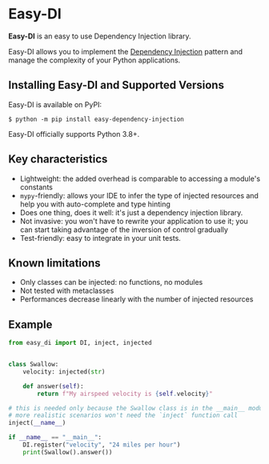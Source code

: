 # Easy-DI

**Easy-DI** is an easy to use Dependency Injection library.

Easy-DI allows you to implement the [Dependency Injection](https://en.wikipedia.org/wiki/Dependency_injection) pattern
and manage the complexity of your Python applications.

## Installing Easy-DI and Supported Versions

Easy-DI is available on PyPI:

```console
$ python -m pip install easy-dependency-injection
```

Easy-DI officially supports Python 3.8+.

## Key characteristics

* Lightweight: the added overhead is comparable to accessing a module's constants
* `mypy`-friendly: allows your IDE to infer the type of injected resources and help you with auto-complete and type hinting
* Does one thing, does it well: it's just a dependency injection library.
* Not invasive: you won't have to rewrite your application to use it; you can start taking advantage of the inversion 
  of control gradually
* Test-friendly: easy to integrate in your unit tests.

## Known limitations

* Only classes can be injected: no functions, no modules
* Not tested with metaclasses
* Performances decrease linearly with the number of injected resources


## Example

```python
from easy_di import DI, inject, injected


class Swallow:
    velocity: injected(str)

    def answer(self):
        return f"My airspeed velocity is {self.velocity}"

# this is needed only because the Swallow class is in the __main__ module,
# more realistic scenarios won't need the `inject` function call
inject(__name__)

if __name__ == "__main__":
    DI.register("velocity", "24 miles per hour")
    print(Swallow().answer())

```